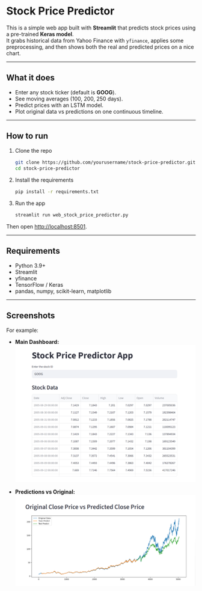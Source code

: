 # Stock Price Predictor

This is a simple web app built with **Streamlit** that predicts stock prices using a pre-trained **Keras model**.  
It grabs historical data from Yahoo Finance with `yfinance`, applies some preprocessing, and then shows both the real and predicted prices on a nice chart.

---

## What it does
- Enter any stock ticker (default is **GOOG**).
- See moving averages (100, 200, 250 days).
- Predict prices with an LSTM model.
- Plot original data vs predictions on one continuous timeline.

---

## How to run
1. Clone the repo  
   ```bash
   git clone https://github.com/yourusername/stock-price-predictor.git
   cd stock-price-predictor
    ```


2. Install the requirements

   ```bash
   pip install -r requirements.txt
   ```

3. Run the app

   ```bash
   streamlit run web_stock_price_predictor.py
   ```

Then open [http://localhost:8501](http://localhost:8501).

---

## Requirements

* Python 3.9+
* Streamlit
* yfinance
* TensorFlow / Keras
* pandas, numpy, scikit-learn, matplotlib


---

## Screenshots

For example:

* **Main Dashboard:**
  ![Main Dashboard](docs/img1.png)

* **Predictions vs Original:**
  ![Prediction Plot](docs/img2.png)

